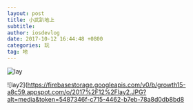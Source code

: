 ```yaml
---
layout: post
title: 小武趴地上
subtitle: 
author: iosdevlog
date: 2017-10-12 16:44:48 +0800
categories: 玩
tag: 地
---
```


![lay](https://firebasestorage.googleapis.com/v0/b/growth15-a8c59.appspot.com/o/2017%2F12%2Flay.JPG?alt=media&token=2dd33f54-55be-46d7-b2ea-993ba49c8178)

![lay2](https://firebasestorage.googleapis.com/v0/b/growth15-a8c59.appspot.com/o/2017%2F12%2Flay2.JPG?alt=media&token=5487346f-c715-4462-b7eb-78a8d0db8bd8
